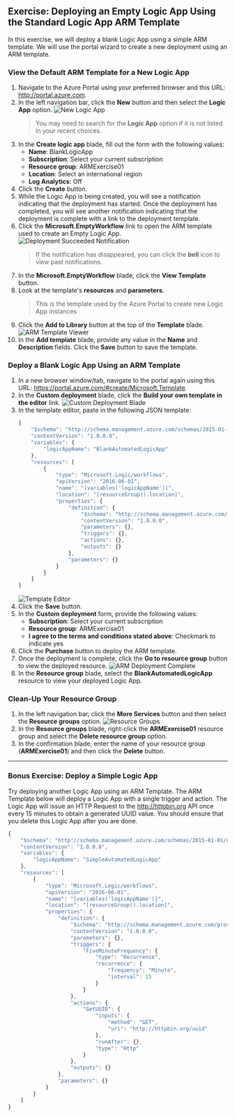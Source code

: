 ## Exercise: Deploying an Empty Logic App Using the Standard Logic App ARM Template

In this exercise, we will deploy a blank Logic App using a simple ARM template. We will use the portal wizard to create a new deployment using an ARM template.

### View the Default ARM Template for a New Logic App

1. Navigate to the Azure Portal using your preferred browser and this URL: <http://portal.azure.com>.
1. In the left navigation bar, click the **New** button and then select the **Logic App** option.
    ![New Logic App](media/E1-01.png)
    > You may need to search for the **Logic App** option if it is not listed in your recent choices.
1. In the **Create logic app** blade, fill out the form with the following values:
    - **Name**: BlankLogicApp
    - **Subscription**: Select your current subscription
    - **Resource group**: ARMExercise01
    - **Location**: Select an international region
    - **Log Analytics**: Off
1. Click the **Create** button.
1. While the Logic App is being created, you will see a notification indicating that the deployment has started. Once the deployment has completed, you will see another notification indicating that the deployment is complete with a link to the deployment template.
1. Click the **Microsoft.EmptyWorkflow** link to open the ARM template used to create an Empty Logic App.
    ![Deployment Succeeded Notification](media/E1-02.png)
    > If the notification has disappeared, you can click the **bell** icon to view past notifications.
1. In the **Microsoft.EmptyWorkflow** blade, click the **View Template** button.
1. Look at the template's **resources** and **parameters**.
    > This is the template used by the Azure Portal to create new Logic App instances
1. Click the **Add to Library** button at the top of the **Template** blade.
    ![ARM Template Viewer](media/E1-03.png)
1. In the **Add template** blade, provide any value in the **Name** and **Description** fields. Click the **Save** button to save the template.

### Deploy a Blank Logic App Using an ARM Template

1. In a new browser window/tab, navigate to the portal again using this URL: <https://portal.azure.com/#create/Microsoft.Template>.
1. In the **Custom deployment** blade, click the **Build your own template in the editor** link.
    ![Custom Deployment Blade](media/E1-04.png)
1. In the template editor, paste in the following JSON template:
    ```javascript
    {
        "$schema": "http://schema.management.azure.com/schemas/2015-01-01/deploymentTemplate.json#",
        "contentVersion": "1.0.0.0",
        "variables": {
            "logicAppName": "BlankAutomatedLogicApp"
        },
        "resources": [
            {
                "type": "Microsoft.Logic/workflows",
                "apiVersion": "2016-06-01",
                "name": "[variables('logicAppName')]",
                "location": "[resourceGroup().location]",
                "properties": {
                    "definition": {
                        "$schema": "http://schema.management.azure.com/providers/Microsoft.Logic/schemas/2016-06-01/workflowdefinition.json#",
                        "contentVersion": "1.0.0.0",
                        "parameters": {},
                        "triggers": {},
                        "actions": {},
                        "outputs": {}
                    },
                    "parameters": {}
                }
            }
        ]
    }
    ```
    ![Template Editor](media/E1-05.png)
1. Click the **Save** button.
1. In the **Custom deployment** form, provide the following values:
    - **Subscription**: Select your current subscription
    - **Resource group**: ARMExercise01
    - **I agree to the terms and conditions stated above**: Checkmark to indicate yes 
1. Click the **Purchase** button to deploy the ARM template.
1. Once the deployment is complete, click the **Go to resource group** button to view the deployed resource.
    ![ARM Deployment Complete](media/E1-06.png)
1. In the **Resource group** blade, select the **BlankAutomatedLogicApp** resource to view your deployed Logic App.

### Clean-Up Your Resource Group

1. In the left navigation bar, click the **More Services** button and then select the **Resource groups** option.
    ![Resource Groups](media/E0-01.png)
1. In the **Resource groups** blade, right-click the **ARMExercise01** resource group and select the **Delete resource group** option.
1. In the confirmation blade, enter the name of your resource group (**ARMExercise01**) and then click the **Delete** button.

---

### Bonus Exercise: Deploy a Simple Logic App

Try deploying another Logic App using an ARM Template. The ARM Template below will deploy a Logic App with a single trigger and action. The Logic App will issue an HTTP Request to the <http://httpbin.org> API once every 15 minutes to obtain a generated UUID value. You should ensure that you delete this Logic App after you are done.

```javascript
{
    "$schema": "http://schema.management.azure.com/schemas/2015-01-01/deploymentTemplate.json#",
    "contentVersion": "1.0.0.0",
    "variables": {
        "logicAppName": "SimpleAutomatedLogicApp"
    },
    "resources": [
        {
            "type": "Microsoft.Logic/workflows",
            "apiVersion": "2016-06-01",
            "name": "[variables('logicAppName')]",
            "location": "[resourceGroup().location]",
            "properties": {
                "definition": {
                    "$schema": "http://schema.management.azure.com/providers/Microsoft.Logic/schemas/2016-06-01/workflowdefinition.json#",
                    "contentVersion": "1.0.0.0",
                    "parameters": {},
                    "triggers": {
                        "FiveMinuteFrequency": {
                            "type": "Recurrence",
                            "recurrence": {
                                "frequency": "Minute",
                                "interval": 15
                            }
                        }
                    },
                    "actions": {
                        "GetUUID": {
                            "inputs": {
                                "method": "GET",
                                "uri": "http://httpbin.org/uuid"
                            },
                            "runAfter": {},
                            "type": "Http"
                        }
                    },
                    "outputs": {}
                },
                "parameters": {}
            }
        }
    ]
}
```